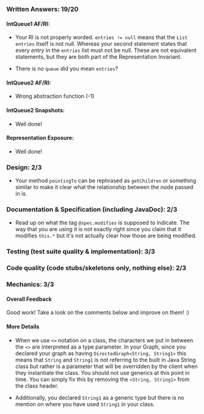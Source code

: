 ### Written Answers: 19/20

#### IntQueue1 AF/RI:
- Your RI is not properly worded. `entries != null` means that the `List entries` itself is not null. Whereas your second statement states that every _entry_ in the `entries` list must not be null. These are not equivalent statements, but they are both part of the Representation Invariant.

- There is no `queue` did you mean `entries`?

#### IntQueue2 AF/RI:
- Wrong abstraction function (-1)

#### IntQueue2 Snapshots:
- Well done!

#### Representation Exposure:
- Well done!

### Design: 2/3
- Your method `pointingTo` can be rephrased as `getChildren` or something similar to make it clear what the relationship between the node passed in is.

### Documentation & Specification (including JavaDoc): 2/3
- Read up on what the tag `@spec.modifies` is supposed to indicate. The way that you are using it is not exactly right since you claim that it modifies `this.*` but it's not actually clear how those are being modified.

### Testing (test suite quality & implementation): 3/3

### Code quality (code stubs/skeletons only, nothing else): 2/3

### Mechanics: 3/3

#### Overall Feedback

Good work! Take a look on the comments below and improve on them! :)

#### More Details
- When we use `<>` notation on a class, the characters we put in between the `<>` are interpreted as a type parameter. In your Graph, since you declared your graph as having `DirectedGraph<String, String1>` this means that `String` and `String1` is not referring to the built in Java String class but rather is a parameter that will be overridden by the client when they instantiate the class. You should not use generics at this point in time. You can simply fix this by removing the `<String, String1>` from the class header.

- Additionally, you declared `String1` as a generic type but there is no mention on where you have used `String1` in your class.

